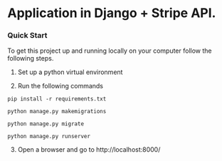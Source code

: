 # Application in Django + Stripe API.

### Quick Start
To get this project up and running locally on your computer follow the following steps.
1. Set up a python virtual environment

2. Run the following commands

`pip install -r requirements.txt`

`python manage.py makemigrations`

`python manage.py migrate`

`python manage.py runserver`

3. Open a browser and go to http://localhost:8000/

